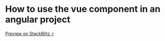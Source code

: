 # How to use the vue component in an angular project

[Preview on StackBlitz ⚡️](https://stackblitz.com/edit/angular-jtjgfa)
